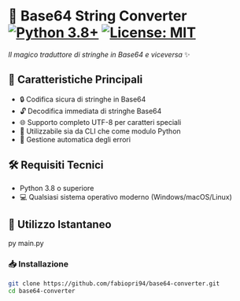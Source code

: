 # 🔄 Base64 String Converter [![Python 3.8+](https://img.shields.io/badge/Python-3.8+-blue.svg)](https://www.python.org/) [![License: MIT](https://img.shields.io/badge/License-MIT-yellow.svg)](LICENSE)
_Il magico traduttore di stringhe in Base64 e viceversa_ ✨

## 🌟 Caratteristiche Principali
- 🔒 Codifica sicura di stringhe in Base64
- 🔓 Decodifica immediata di stringhe Base64
- 🌐 Supporto completo UTF-8 per caratteri speciali
- 🤖 Utilizzabile sia da CLI che come modulo Python
- 🚨 Gestione automatica degli errori

## 🛠️ Requisiti Tecnici
- Python 3.8 o superiore
- 💻 Qualsiasi sistema operativo moderno (Windows/macOS/Linux)

## 🚀 Utilizzo Istantaneo
py main.py

### 📥 Installazione
```bash
git clone https://github.com/fabiopri94/base64-converter.git
cd base64-converter
